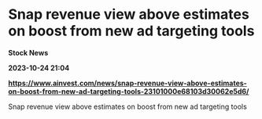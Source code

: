 # Snap revenue view above estimates on boost from new ad targeting tools
**Stock News**

**2023-10-24 21:04**

**https://www.ainvest.com/news/snap-revenue-view-above-estimates-on-boost-from-new-ad-targeting-tools-23101000e68103d30062e5d6/**

Snap revenue view above estimates on boost from new ad targeting tools